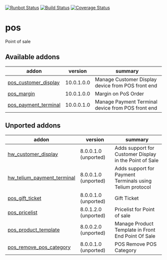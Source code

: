 [![Runbot Status](https://runbot.odoo-community.org/runbot/badge/flat/184/10.0.svg)](https://runbot.odoo-community.org/runbot/repo/github-com-oca-pos-184)
[![Build Status](https://travis-ci.org/OCA/pos.svg?branch=10.0)](https://travis-ci.org/OCA/pos)
[![Coverage Status](https://coveralls.io/repos/OCA/pos/badge.png?branch=10.0)](https://coveralls.io/r/OCA/pos?branch=10.0)

pos
===

Point of sale

[//]: # (addons)

Available addons
----------------
addon | version | summary
--- | --- | ---
[pos_customer_display](pos_customer_display/) | 10.0.1.0.0 | Manage Customer Display device from POS front end
[pos_margin](pos_margin/) | 10.0.1.0.0 | Margin on PoS Order
[pos_payment_terminal](pos_payment_terminal/) | 10.0.0.1.0 | Manage Payment Terminal device from POS front end


Unported addons
---------------
addon | version | summary
--- | --- | ---
[hw_customer_display](hw_customer_display/) | 8.0.0.1.0 (unported) | Adds support for Customer Display in the Point of Sale
[hw_telium_payment_terminal](hw_telium_payment_terminal/) | 8.0.0.1.0 (unported) | Adds support for Payment Terminals using Telium protocol
[pos_gift_ticket](pos_gift_ticket/) | 8.0.0.1.0 (unported) | Gift Ticket
[pos_pricelist](pos_pricelist/) | 8.0.1.2.0 (unported) | Pricelist for Point of sale
[pos_product_template](pos_product_template/) | 8.0.0.2.0 (unported) | Manage Product Template in Front End Point Of Sale
[pos_remove_pos_category](pos_remove_pos_category/) | 8.0.0.1.0 (unported) | POS Remove POS Category

[//]: # (end addons)
